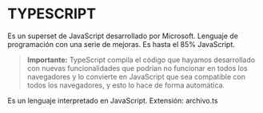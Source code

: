 # TYPESCRIPT
Es un superset de JavaScript desarrollado por Microsoft. Lenguaje de programación con una serie de mejoras. Es hasta el 85% JavaScript. 

> **Importante:** TypeScript compila el código que hayamos desarrollado con nuevas funcionalidades que podrían no funcionar en todos los navegadores y lo convierte en JavaScript que sea compatible con todos los navegadores, y esto lo hace de forma automática.

Es un lenguaje interpretado en JavaScript.
Extensión: archivo.ts
